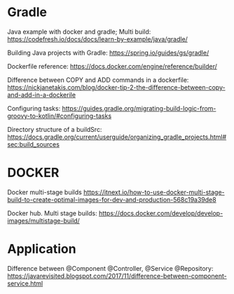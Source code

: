 # Gradle
Java example with docker and gradle; Multi build: https://codefresh.io/docs/docs/learn-by-example/java/gradle/

Building Java projects with Gradle: https://spring.io/guides/gs/gradle/

Dockerfile reference: https://docs.docker.com/engine/reference/builder/

Difference between COPY and ADD commands in a dockerfile: https://nickjanetakis.com/blog/docker-tip-2-the-difference-between-copy-and-add-in-a-dockerile

Configuring tasks: https://guides.gradle.org/migrating-build-logic-from-groovy-to-kotlin/#configuring-tasks

Directory structure of a buildSrc: https://docs.gradle.org/current/userguide/organizing_gradle_projects.html#sec:build_sources

# DOCKER
Docker multi-stage builds https://itnext.io/how-to-use-docker-multi-stage-build-to-create-optimal-images-for-dev-and-production-568c19a39de8

Docker hub. Multi stage builds: https://docs.docker.com/develop/develop-images/multistage-build/

# Application
Difference between @Component @Controller, @Service @Repository: https://javarevisited.blogspot.com/2017/11/difference-between-component-service.html
